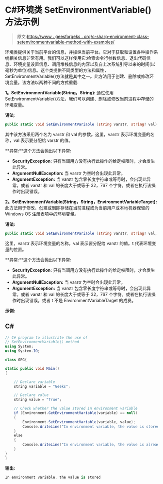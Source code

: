 # C#环境类 SetEnvironmentVariable()方法示例

> 原文:[https://www . geesforgeks . org/c-sharp-environment-class-setenvironmentvariable-method-with-examples/](https://www.geeksforgeeks.org/c-sharp-environment-class-setenvironmentvariable-method-with-examples/)

环境类提供关于当前平台的信息，并操纵当前平台。它对于获取和设置各种操作系统相关信息非常有用。我们可以这样使用它:检索命令行参数信息、退出代码信息、环境变量设置信息、调用堆栈信息的内容以及自上次系统引导以来的时间(以毫秒为单位)信息。这个类提供不同类型的方法和属性，SetEnvironmentVariable()方法就是其中之一。此方法用于创建、删除或修改环境变量。该方法以两种不同的方式重载:

**1。SetEnvironmentVariable(String，String):** 通过使用 SetEnvironmentVariable()方法，我们可以创建、删除或修改当前进程中存储的环境变量。

**语法**:

```cs
public static void SetEnvironmentVariable (string varstr, string? val);
```

其中该方法采用两个名为 varstr 和 val 的参数。这里，varstr 表示环境变量的名称，val 表示要分配给 varstr 的值。

**异常:**这个方法会抛出以下异常:

*   **SecurityException:** 只有当调用方没有执行此操作的给定权限时，才会发生此异常。
*   **ArgumentNullException:** 当 varstr 为空时会出现此异常。
*   **ArgumentException:** 当 varstr 包含零长度字符串或等号时，会出现此异常。或者 varstr 和 val 的长度大于或等于 32，767 个字符。或者在执行该操作时出现错误。

**2。SetEnvironmentVariable(String，String，EnvironmentVariableTarget):** 此方法用于修改、创建或删除存储在当前进程或为当前用户或本地机器保留的 Windows OS 注册表项中的环境变量。

**语法:**

```cs
public static void SetEnvironmentVariable (string varstr, string? val, EnvironmentVariableTarget t);
```

这里，varstr 表示环境变量的名称，val 表示要分配给 varstr 的值。t 代表环境变量的位置。

**异常:**这个方法会抛出以下异常:

*   **SecurityException:** 只有当调用方没有执行此操作的给定权限时，才会发生此异常。
*   **ArgumentNullException:** 当 varstr 为空时会出现此异常。
*   **ArgumentException:** 当 varstr 包含零长度字符串或等号时，会出现此异常。或者 varstr 和 val 的长度大于或等于 32，767 个字符。或者在执行该操作时出现错误。或者 t 不是 EnvironmentVariableTarget 的成员。

**示例:**

## C#

```cs
// C# program to illustrate the use of 
// SetEnvironmentVariable() method 
using System;
using System.IO;

class GFG{

static public void Main()
{

    // Declare variable 
    string variable = "Geeks";

    // Declare value
    string value = "True";

    // Check whether the value stored in environment variable
    if (Environment.GetEnvironmentVariable(variable) == null)
    {
        Environment.SetEnvironmentVariable(variable, value);
        Console.WriteLine("In environment variable, the value is stored");
    }
    else
    {
        Console.WriteLine("In environment variable, the value is already stored");
    }
}
}
```

**输出:**

```cs
In environment variable, the value is stored
```